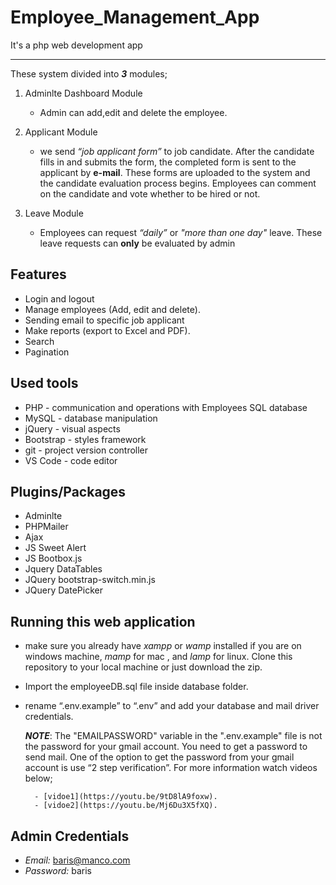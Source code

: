 # Employee_Management_App
It's a php web development app 

---
These system divided into ***3*** modules;


1. Adminlte Dashboard Module
   - Admin can add,edit and delete the employee.

2. Applicant Module
    - we send *“job applicant form”* to job candidate. After the candidate fills in and submits the form, the completed form is sent to the applicant by **e-mail**.
These forms are uploaded to the system and the candidate evaluation process begins. Employees can comment on the candidate and vote whether to be hired or not.

3. Leave Module

    -  Employees can request *“daily”* or *"more than one day"* leave. These leave requests can **only** be evaluated by admin



## Features
 - Login and logout
 - Manage employees (Add, edit and delete).
 - Sending email to specific job applicant
 - Make reports (export to Excel and PDF).
 - Search
 - Pagination            

## Used tools
 
 - PHP - communication and operations with Employees SQL database
 - MySQL - database manipulation
 - jQuery -  visual aspects
 - Bootstrap - styles framework
 - git - project version controller
 - VS Code - code editor 
     
## Plugins/Packages
 - Adminlte
 - PHPMailer
 - Ajax
 - JS Sweet Alert
 - JS Bootbox.js 
 - Jquery DataTables 
 - JQuery bootstrap-switch.min.js
 - JQuery DatePicker

## Running this web application
  
 - make sure you already have *xampp* or *wamp* installed if you are on windows machine, *mamp* for mac , and *lamp* for linux.
Clone this repository to your local machine or just download the zip.

 - Import the employeeDB.sql file inside database folder.
 
 - rename “.env.example” to “.env” and add your database and mail driver credentials.

     ***NOTE***: The "EMAILPASSWORD" variable in the ".env.example" file is not the password for your gmail account. You need to get a password to send
          mail. One of the option  to get the password from your gmail account is use “2 step verification”. For more information  watch videos below;
           
         - [vidoe1](https://youtu.be/9tD8lA9foxw).
         - [vidoe2](https://youtu.be/Mj6Du3X5fXQ).

## Admin Credentials
   - *Email:* baris@manco.com
   - *Password:* baris


